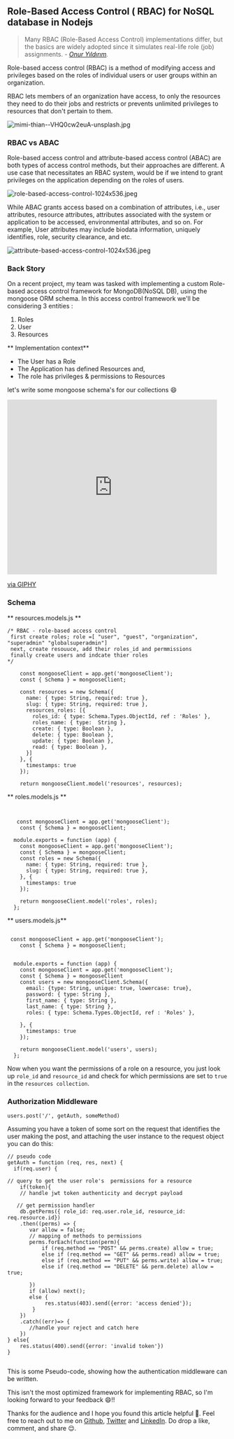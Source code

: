 ## Role-Based Access Control ( RBAC) for NoSQL database in Nodejs


> Many RBAC (Role-Based Access Control) implementations differ, but the basics are widely adopted since it simulates real-life role (job) assignments.  - *[Onur Yıldırım](https://github.com/onury).*

Role-based access control (RBAC) is a method of modifying access and privileges based on the roles of individual users or user groups within an organization.

RBAC lets members of an organization have access, to only the resources they need to do their jobs and restricts or prevents unlimited privileges to resources that don't pertain to them.

![mimi-thian--VHQ0cw2euA-unsplash.jpg](https://cdn.hashnode.com/res/hashnode/image/upload/v1609694922992/3FX3i9WX9.jpeg)

### RBAC vs ABAC
Role-based access control and attribute-based access control (ABAC) are both types of access control methods, but their approaches are different.
A use case that necessitates an RBAC system, would be if we intend to grant privileges on the application depending on the roles of users. 


![role-based-access-control-1024x536.jpeg](https://cdn.hashnode.com/res/hashnode/image/upload/v1609695228781/3yXKadJbm.jpeg)

While ABAC grants access based on a combination of attributes, i.e., user attributes, resource attributes, attributes associated with the system or application to be accessed,  environmental attributes, and so on. For example, User attributes may include biodata information, uniquely identifies, role, security clearance, and etc.


![attribute-based-access-control-1024x536.jpeg](https://cdn.hashnode.com/res/hashnode/image/upload/v1609695587263/C6VevgF1G.jpeg)
  


### Back Story
On a recent project, my team was tasked with implementing a custom  Role-based access control framework for MongoDB(NoSQL DB), using the mongoose ORM schema.
In this access control framework we'll be considering 3 entities :
1. Roles
2. User
3. Resources

** Implementation context**
 
- The User has a Role
- The Application has defined Resources and,
- The role has privileges & permissions to Resources 

let's write some  mongoose schema's for our collections 😄

<iframe src="https://giphy.com/embed/jTiPtPeCXrHtzSY8be" width="480" height="400" frameBorder="0" class="giphy-embed" allowFullScreen></iframe><p><a href="https://giphy.com/gifs/theoffice-jTiPtPeCXrHtzSY8be">via GIPHY</a></p>

### Schema 
** resources.models.js **
```
/* RBAC - role-based access control
 first create roles; role =[ "user", "guest", "organization",  "superadmin" "globalsuperadmin"]
 next, create resouuce, add their roles_id and permmissions
 finally create users and indcate thier roles
*/

    const mongooseClient = app.get('mongooseClient');
    const { Schema } = mongooseClient;

    const resources = new Schema({
      name: { type: String, required: true },
      slug: { type: String, required: true },
      resources_roles: [{
        roles_id: { type: Schema.Types.ObjectId, ref : 'Roles' },
        roles_name: { type:  String },
        create: { type: Boolean },
        delete: { type: Boolean },
        update: { type: Boolean },
        read: { type: Boolean },
      }]
    }, {
      timestamps: true
    });
  
    return mongooseClient.model('resources', resources);
```

** roles.models.js **
```
 

   const mongooseClient = app.get('mongooseClient');
    const { Schema } = mongooseClient;

  module.exports = function (app) {
    const mongooseClient = app.get('mongooseClient');
    const { Schema } = mongooseClient;
    const roles = new Schema({
      name: { type: String, required: true },
      slug: { type: String, required: true },
    }, {
      timestamps: true
    });
  
    return mongooseClient.model('roles', roles);
  };

```

** users.models.js**
```

 const mongooseClient = app.get('mongooseClient');
    const { Schema } = mongooseClient;

  
  module.exports = function (app) {
    const mongooseClient = app.get('mongooseClient');
    const { Schema } = mongooseClient
    const users = new mongooseClient.Schema({
      email: {type: String, unique: true, lowercase: true},
      password: { type: String },
      first_name: { type: String },
      last_name: { type: String },
      roles: { type: Schema.Types.ObjectId, ref : 'Roles' },
  
    }, {
      timestamps: true
    });
  
    return mongooseClient.model('users', users);
  };
```

Now when you want the permissions of a role on a resource, you just look up ```role_id``` and ```resource_id``` and check for which permissions are set to ```true``` in the ```resources collection```.

### Authorization Middleware

``` users.post('/', getAuth, someMethod) ```

Assuming you have a token of some sort on the request that identifies the user making the post, and attaching the user instance to the request object you can do this:

```
// pseudo code
getAuth = function (req, res, next) {
  if(req.user) { 

// query to get the user role's  permissions for a resource
    if(token){
    // handle jwt token authenticity and decrypt payload 
    
   // get permission handler
    db.getPerms({ role_id: req.user.role_id, resource_id: req.resource.id})
    .then((perms) => {
       var allow = false;
       // mapping of methods to permissions
       perms.forEach(function(perm){
           if (req.method == "POST" && perms.create) allow = true;
           else if (req.method == "GET" && perms.read) allow = true;
           else if (req.method == "PUT" && perms.write) allow = true;
           else if (req.method == "DELETE" && perm.delete) allow = true;
    
       })
       if (allow) next();
       else {
            res.status(403).send({error: 'access denied'});
        }
    })
    .catch((err)=> {
       //handle your reject and catch here
    })
} else{
    res.status(400).send({error: 'invalid token'})
} 


```
This is some Pseudo-code, showing how the authentication middleware can be written. 

This isn't the most optimized framework for implementing RBAC, so I'm looking forward to your feedback 😄!!



Thanks for the audience and I hope you found this article helpful 🤗. Feel free to reach out to me on  [Github](https://github.com/nextwebb), [Twitter](https://twitter.com/i_am_nextwebb) and [LinkedIn](https://www.linkedin.com/in/peterson-oaikhenah-102645144/).
Do drop a like, comment, and share 😌.

 